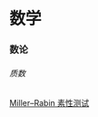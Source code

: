 # 数学

### 数论

###### 质数
[Miller–Rabin 素性测试](https://oi-wiki.org/math/number-theory/prime/#millerrabin-%E7%B4%A0%E6%80%A7%E6%B5%8B%E8%AF%95)
